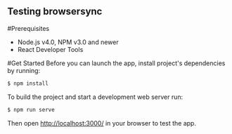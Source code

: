 ## Testing browsersync

#Prerequisites

* Node.js v4.0, NPM v3.0 and newer
* React Developer Tools

#Get Started
Before you can launch the app, install project's dependencies by running:

```sh
$ npm install
```

To build the project and start a development web server run:

```sh
$ npm run serve
```

Then open [http://localhost:3000/](http://localhost:3000/) in your browser to test the app.

